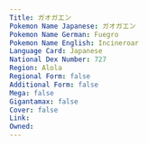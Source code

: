 ```yaml
---
﻿Title: ガオガエン
Pokemon Name Japanese: ガオガエン
Pokemon Name German: Fuegro
Pokemon Name English: Incineroar
Language Card: Japanese
National Dex Number: 727
Region: Alola
Regional Form: false
Additional Form: false
Mega: false
Gigantamax: false
Cover: false
Link: 
Owned: 
---
```

